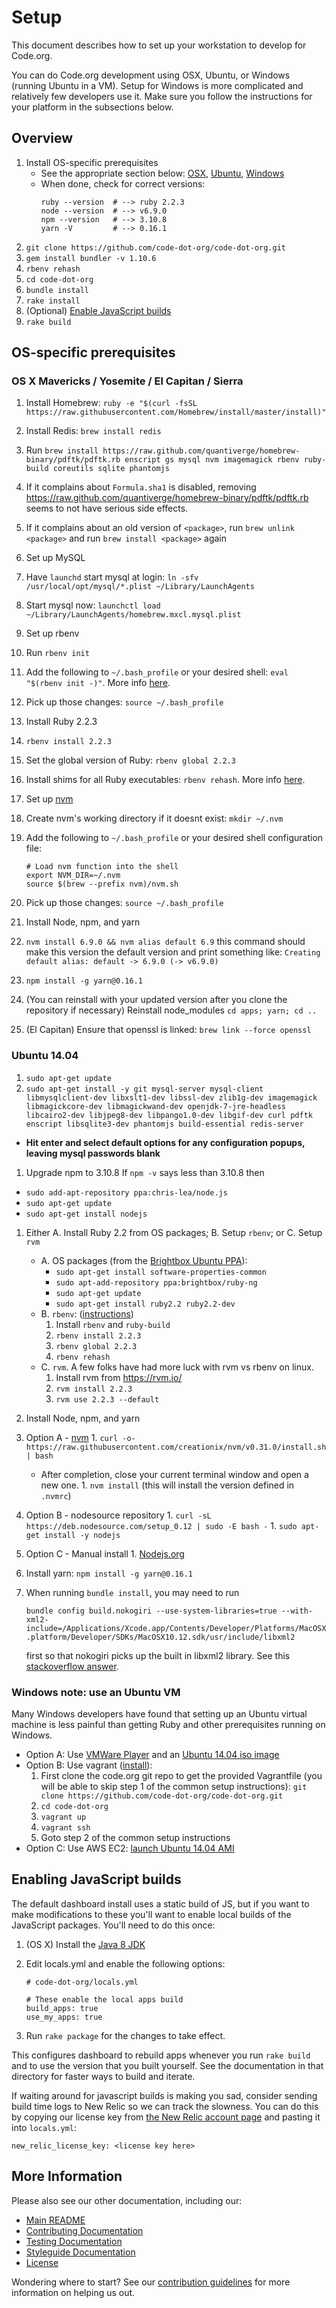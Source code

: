 # Setup
This document describes how to set up your workstation to develop for Code.org.

You can do Code.org development using OSX, Ubuntu, or Windows (running Ubuntu in a VM). Setup for Windows is more complicated and relatively few developers use it. Make sure you follow the instructions for your platform in the subsections below.

## Overview

1. Install OS-specific prerequisites
   - See the appropriate section below: [OSX](#os-x-mavericks--yosemite--el-capitan), [Ubuntu](#ubuntu-1404), [Windows](#windows-note-use-an-ubuntu-vm)
   - When done, check for correct versions:
     ```
     ruby --version  # --> ruby 2.2.3
     node --version  # --> v6.9.0
     npm --version   # --> 3.10.8
     yarn -V         # --> 0.16.1
     ```
1. `git clone https://github.com/code-dot-org/code-dot-org.git`
1. `gem install bundler -v 1.10.6`
1. `rbenv rehash`
1. `cd code-dot-org`
1. `bundle install`
1. `rake install`
1. (Optional) [Enable JavaScript builds](#enabling-javascript-builds)
1. `rake build`

## OS-specific prerequisites

### OS X Mavericks / Yosemite / El Capitan / Sierra

1. Install Homebrew: `ruby -e "$(curl -fsSL https://raw.githubusercontent.com/Homebrew/install/master/install)"`
1. Install Redis: `brew install redis`
1. Run `brew install https://raw.github.com/quantiverge/homebrew-binary/pdftk/pdftk.rb enscript gs mysql nvm imagemagick rbenv ruby-build coreutils sqlite phantomjs`
  1. If it complains about `Formula.sha1` is disabled, removing https://raw.github.com/quantiverge/homebrew-binary/pdftk/pdftk.rb seems to not have serious side effects.
  1. If it complains about an old version of `<package>`, run `brew unlink <package>` and run `brew install <package>` again
1. Set up MySQL
  1. Have `launchd` start mysql at login: `ln -sfv /usr/local/opt/mysql/*.plist ~/Library/LaunchAgents`
  1. Start mysql now: `launchctl load ~/Library/LaunchAgents/homebrew.mxcl.mysql.plist`
1. Set up rbenv
  1. Run `rbenv init`
  1. Add the following to `~/.bash_profile` or your desired shell: `eval "$(rbenv init -)"`. More info [here](https://github.com/rbenv/rbenv#homebrew-on-mac-os-x).
  1. Pick up those changes: `source ~/.bash_profile`
1. Install Ruby 2.2.3
  1. `rbenv install 2.2.3`
  1. Set the global version of Ruby: `rbenv global 2.2.3`
  1. Install shims for all Ruby executables: `rbenv rehash`. More info [here](https://github.com/rbenv/rbenv#rbenv-rehash).
1. Set up [nvm](https://github.com/creationix/nvm)
  1. Create nvm's working directory if it doesnt exist: `mkdir ~/.nvm`
  1. Add the following to `~/.bash_profile` or your desired shell configuration file:

     ```
     # Load nvm function into the shell
     export NVM_DIR=~/.nvm
     source $(brew --prefix nvm)/nvm.sh
     ```

  1. Pick up those changes: `source ~/.bash_profile`
1. Install Node, npm, and yarn
  1. `nvm install 6.9.0 && nvm alias default 6.9` this command should make this version the default version and print something like: `Creating default alias: default -> 6.9.0 (-> v6.9.0)`
  1. `npm install -g yarn@0.16.1`
  1. (You can reinstall with your updated version after you clone the repository if necessary) Reinstall node_modules `cd apps; yarn; cd ..`
1. (El Capitan) Ensure that openssl is linked: `brew link --force openssl`


### Ubuntu 14.04

1. `sudo apt-get update`
1. `sudo apt-get install -y git mysql-server mysql-client libmysqlclient-dev libxslt1-dev libssl-dev zlib1g-dev imagemagick libmagickcore-dev libmagickwand-dev openjdk-7-jre-headless libcairo2-dev libjpeg8-dev libpango1.0-dev libgif-dev curl pdftk enscript libsqlite3-dev phantomjs build-essential redis-server`
  * **Hit enter and select default options for any configuration popups, leaving mysql passwords blank**
1. Upgrade npm to 3.10.8 If `npm -v` says less than 3.10.8 then
  * `sudo add-apt-repository ppa:chris-lea/node.js`
  * `sudo apt-get update`
  * `sudo apt-get install nodejs`
1. Either A. Install Ruby 2.2 from OS packages; B. Setup `rbenv`; or C. Setup `rvm`
    - A. OS packages (from the [Brightbox Ubuntu PPA](https://www.brightbox.com/docs/ruby/ubuntu/)):
        - `sudo apt-get install software-properties-common`
        - `sudo apt-add-repository ppa:brightbox/ruby-ng`
        - `sudo apt-get update`
        - `sudo apt-get install ruby2.2 ruby2.2-dev`
    - B. `rbenv`: ([instructions](https://github.com/sstephenson/rbenv#installation))
        1. Install `rbenv` and `ruby-build`
        1. `rbenv install 2.2.3`
        1. `rbenv global 2.2.3`
        1. `rbenv rehash`
    - C. `rvm`. A few folks have had more luck with rvm vs rbenv on linux.
        1. Install rvm from https://rvm.io/
        1. `rvm install 2.2.3`
        1. `rvm use 2.2.3 --default`
1. Install Node, npm, and yarn
  1. Option A - [nvm](https://github.com/creationix/nvm)
    1. `curl -o- https://raw.githubusercontent.com/creationix/nvm/v0.31.0/install.sh | bash`
      - After completion, close your current terminal window and open a new one.
    1. `nvm install` (this will install the version defined in `.nvmrc`)
  1. Option B - nodesource repository
    1. `curl -sL https://deb.nodesource.com/setup_0.12 | sudo -E bash -`
    1. `sudo apt-get install -y nodejs`
  1. Option C - Manual install
    1. [Nodejs.org](https://nodejs.org/download/)
  1. Install yarn: `npm install -g yarn@0.16.1`
1. When running `bundle install`, you may need to run

   `bundle config build.nokogiri --use-system-libraries=true --with-xml2-include=/Applications/Xcode.app/Contents/Developer/Platforms/MacOSX.platform/Developer/SDKs/MacOSX10.12.sdk/usr/include/libxml2`

   first so that nokogiri picks up the built in libxml2 library. See this [stackoverflow answer](http://stackoverflow.com/a/40038954/186771).

### Windows note: use an Ubuntu VM

Many Windows developers have found that setting up an Ubuntu virtual machine is less painful than getting Ruby and other prerequisites running on Windows.

* Option A: Use [VMWare Player](https://my.vmware.com/web/vmware/free#desktop_end_user_computing/vmware_player/4_0) and an [Ubuntu 14.04 iso image](http://releases.ubuntu.com/14.04.2/ubuntu-14.04.2-desktop-amd64.iso)
* Option B: Use vagrant ([install](https://docs.vagrantup.com/v2/installation/)):
  1. First clone the code.org git repo to get the provided Vagrantfile (you will be able to skip step 1 of the common setup instructions): `git clone https://github.com/code-dot-org/code-dot-org.git`
  1. `cd code-dot-org`
  1. `vagrant up`
  1. `vagrant ssh`
  1. Goto step 2 of the common setup instructions
* Option C: Use AWS EC2: [launch Ubuntu 14.04 AMI](https://console.aws.amazon.com/ec2/home?region=ap-northeast-1#launchAmi=ami-d9fdddd8)

## Enabling JavaScript builds
The default dashboard install uses a static build of JS, but if you want to make modifications to these you'll want to enable local builds of the JavaScript packages. You'll need to do this once:

1. (OS X) Install the [Java 8 JDK](http://www.oracle.com/technetwork/java/javase/downloads/index.html)
1. Edit locals.yml and enable the following options:

   ```
   # code-dot-org/locals.yml

   # These enable the local apps build
   build_apps: true
   use_my_apps: true
   ```

1. Run `rake package` for the changes to take effect.

This configures dashboard to rebuild apps whenever you run `rake build` and to use the version that you built yourself.  See the documentation in that directory for faster ways to build and iterate.

If waiting around for javascript builds is making you sad, consider sending build time logs to New Relic so we can track the slowness. You can do this by copying our license key from [the New Relic account page](https://rpm.newrelic.com/accounts/501463) and pasting it into `locals.yml`:

    new_relic_license_key: <license key here>

## More Information
Please also see our other documentation, including our:
* [Main README](./README.md)
* [Contributing Documentation](./CONTRIBUTING.md)
* [Testing Documentation](./TESTING.md)
* [Styleguide Documentation](./STYLEGUIDE.md)
* [License](./LICENSE)

Wondering where to start?  See our [contribution guidelines](CONTRIBUTING.md) for more information on helping us out.
